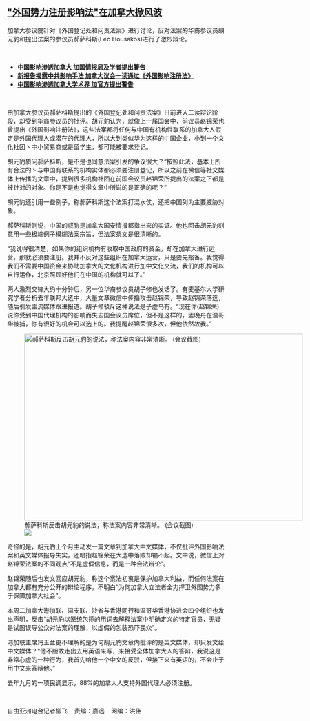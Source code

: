 <!--1652300220000-->
["外国势力注册影响法"在加拿大掀风波](https://www.rfa.org/mandarin/yataibaodao/junshiwaijiao/lf2-05112022133921.html)
------

<p>加拿大参议院针对《外国登记处和问责法案》进行讨论，反对法案的华裔参议员胡元豹和提出法案的参议员郝萨科斯(Leo Housakos)进行了激烈辩论。</p><p><br/></p><ul><li><a href="https://www.rfa.org/mandarin/yataibaodao/junshiwaijiao/lf-01122022144316.html"><strong>中国影响渗透加拿大 加国情报局及学者提出警告</strong></a></li><li><strong><a href="https://www.rfa.org/mandarin/yataibaodao/junshiwaijiao/lf-06022021141006.html">新报告揭露中共影响手法 加拿大议会一读通过《外国影响注册法》</a></strong></li><li><strong><a href="https://www.rfa.org/mandarin/yataibaodao/junshiwaijiao/lf-05052021094750.html">中国影响渗透加拿大学术界 加官方提出警告</a></strong></li></ul><p><br/></p><p>由加拿大参议员郝萨科斯提出的《外国登记处和问责法案》日前进入二读辩论阶段，却受到华裔参议员的批评。胡元豹认为，就像上一届国会中，前议员赵锦荣也曾提出《外国影响注册法》，这些法案都将任何与中国有机构性联系的加拿大人假定是外国代理人或潜在的代理人，所以大到类似华为这样的中国企业，小到一个文化社团丶中小贸易商或是留学生，都可能被要求登记。</p><p>胡元豹质问郝萨科斯，是不是也同意法案引发的争议很大？“按照此法，基本上所有合法的丶与中国有联系的机构实体都必须要注册登记，所以之前在微信等社交媒体上传播的文章中，提到很多机构社团在前国会议员赵锦荣所提出的法案之下都是被针对的对象。你是不是也觉得文章中所说的是正确的呢？”</p><p>胡元豹还引用一些例子，称郝萨科斯这个法案打混水仗，还把中国列为主要威胁对象。</p><p>郝萨科斯则说，中国的威胁是加拿大国安情报都指出来的实证。他也回击胡元豹刻意用一些极端例子模糊法案宗旨，但法案条文是很清晰的。</p><p>“我说得很清楚，如果你的组织机构有收取中国政府的资金，却在加拿大进行运营，那就必须要注册。我并不反对这些组织在加拿大运营，只是要先报备。我觉得我们不需要中国资金来协助加拿大的文化机构进行加中文化交流，我们的机构可以自行运作，北京照顾好他们在中国的机构就可以了。”</p><p>两人激烈交锋大约十分钟后，另一位华裔参议员胡子修也发话了。有麦基尔大学研究学者分析去年联邦大选中，大量文章微信中传播攻击赵锦荣，导致赵锦荣落选，随后引发主流媒体跟进报道。胡子修驳斥这种说法是子虚乌有。“现在你(赵锦荣)说你受到中国代理机构的影响而失去国会议员席位，但不是这样的，孟晚舟在温哥华被捕，你有很好的机会可以选上的。我提醒赵锦荣很多次，但他依然故我。”</p><p><figure class="image-richtext image-inline captioned" style="width:646px;"><img alt="郝萨科斯反击胡元豹的说法，称法案内容非常清晰。   (会议截图)" height="433" src="https://www.rfa.org/mandarin/yataibaodao/junshiwaijiao/lf2-05112022133921.html/p2.jpg/@@images/737278ec-b60f-449e-8efd-07aa484c1003.jpeg" title="P2.jpg" width="646"/><figcaption class="image-caption">郝萨科斯反击胡元豹的说法，称法案内容非常清晰。   (会议截图)</figcaption><small></small><div id="zoomattribute"><a data-caption="郝萨科斯反击胡元豹的说法，称法案内容非常清晰。   (会议截图)" data-fancybox="" href="https://www.rfa.org/mandarin/yataibaodao/junshiwaijiao/lf2-05112022133921.html/p2.jpg" id="single_image" title="郝萨科斯反击胡元豹的说法，称法案内容非常清晰。   (会议截图)"><img src="/++plone++rfa-resources/img/icon-zoom.png"/></a></div></figure></p><p>奇怪的是，胡元豹上个月主动发一篇文章到加拿大中文媒体，不仅批评外国影响法案和英文媒体报导失实，还暗指赵锦荣在大选中落败却输不起。文中说，微信上对赵锦荣法案的不同观点“不是虚假信息，而是一种合法辩论”。</p><p>赵锦荣随后也发文回应胡元豹，称这个案法初衷是保护加拿大利益，而任何法案在加拿大都有充分公开的辩论程序，不明白“为何加拿大立法者全力捍卫外国势力多于保障加拿大社会”。</p><p>本周二加拿大港加联、温支联、沙省与香港同行和温哥华香港协进会四个组织也发出声明，反击“胡元豹以笼统包揽的用词去解释法案中明确定义的特定官员，无疑是试图误导公众对法案的理解，以虚假的包装恐吓民众”。</p><p>港加联主席冯玉兰更不理解的是为何胡元豹文章内批评的是英文媒体，却只发文给中文媒体？“他不胆敢走出去用英语来写，来接受全体加拿大人的答辩，我说这是非常心虚的一种行为，我首先给他一个中文的反驳，但接下来有英语的，不会止于用中文来答辩他。”</p><p>去年九月的一项民调显示，88%的加拿大人支持外国代理人必须注册。</p><p><br/></p><p>自由亚洲电台记者柳飞    责编：嘉远    网编：洪伟</p>

